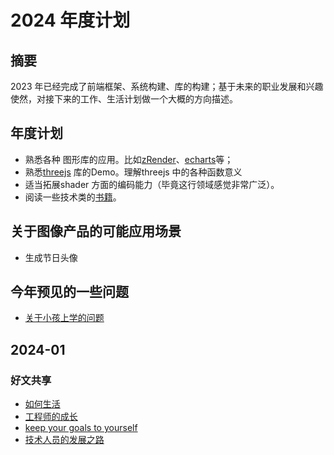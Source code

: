 # 2024 年度计划
## 摘要
2023 年已经完成了前端框架、系统构建、库的构建；基于未来的职业发展和兴趣使然，对接下来的工作、生活计划做一个大概的方向描述。
## 年度计划
- 熟悉各种 图形库的应用。比如[zRender](https://github.com/ecomfe/zrender)、[echarts](https://github.com/apache/echarts)等；
- 熟悉[threejs](https://github.com/mrdoob/three.js/) 库的Demo。理解threejs 中的各种函数意义
- 适当拓展shader 方面的编码能力（毕竟这行领域感觉非常广泛）。
- 阅读一些技术类的[书籍](https://github.com/QianMo/Awesome-Unity-Shader)。


## 关于图像产品的可能应用场景
- 生成节日头像

## 今年预见的一些问题
- [关于小孩上学的问题](./children.md)


## 2024-01
### 好文共享
- [如何生活](https://github.com/limboy/telescope/discussions/10)
- [工程师的成长](https://github.com/limboy/telescope/discussions/1)
- [keep your goals to yourself](https://www.ted.com/talks/derek_sivers_keep_your_goals_to_yourself/discussion)
- [技术人员的发展之路](https://coolshell.cn/articles/17583.html)
